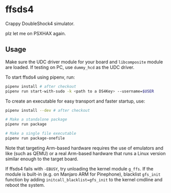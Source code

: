 # ffsds4

Crappy DoubleShock4 simulator.

plz let me on PSXHAX again.

## Usage

Make sure the UDC driver module for your board and `libcomposite` module are loaded. If testing on PC, use `dummy_hcd` as the UDC driver.

To start ffsds4 using pipenv, run:

```sh
pipenv install # after checkout
pipenv run start-with-sudo -k <path to a DS4Key> --username=$USER
```

To create an executable for easy transport and faster startup, use:

```sh
pipenv install --dev # after checkout

# Make a standalone package
pipenv run package

# Make a single file executable
pipenv run package-onefile
```

Note that targeting Arm-based hardware requires the use of emulators and like (such as QEMU) or a real Arm-based hardware that runs a Linux version similar enough to the target board.

If ffsds4 fails with `-EBUSY`, try unloading the kernel module `g_ffs`. If the module is built-in (e.g. on Manjaro ARM for Pinephone), blacklist `gfs_init` function by adding `initcall_blacklist=gfs_init` to the kernel cmdline and reboot the system.
